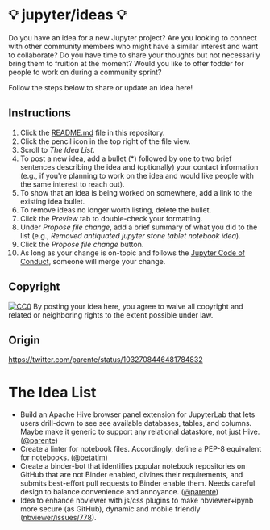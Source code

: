 # 💡 jupyter/ideas 💡

Do you have an idea for a new Jupyter project? Are you looking to connect with other community members who might have a similar interest and want to collaborate? Do you have time to share your thoughts but not necessarily bring them to fruition at the moment? Would you like to offer fodder for people to work on during a community sprint?

Follow the steps below to share or update an idea here!

## Instructions

1. Click the [README.md](README.md) file in this repository.
2. Click the pencil icon in the top right of the file view.
3. Scroll to *The Idea List*.
4. To post a new idea, add a bullet (\*) followed by one to two brief sentences describing the idea and (optionally) your contact information (e.g., if you're planning to work on the idea and would like people with the same interest to reach out).
5. To show that an idea is being worked on somewhere, add a link to the existing idea bullet.
6. To remove ideas no longer worth listing, delete the bullet.
7. Click the *Preview* tab to double-check your formatting.
8. Under *Propose file change*, add a brief summary of what you did to the list (e.g., *Removed antiquated jupyter stone tablet notebook idea*).
9. Click the *Propose file change* button.
10. As long as your change is on-topic and follows the [Jupyter Code of Conduct](https://github.com/jupyter/governance/blob/master/conduct/code_of_conduct.md), someone will merge your change.

## Copyright

[![CC0](https://licensebuttons.net/p/zero/1.0/80x15.png)](https://creativecommons.org/publicdomain/zero/1.0/) By posting your idea here, you agree to waive all copyright and related or neighboring rights to the extent possible under law.

## Origin

https://twitter.com/parente/status/1032708446481784832

# The Idea List

* Build an Apache Hive browser panel extension for JupyterLab that lets users drill-down to see see available databases, tables, and columns. Maybe make it generic to support any relational datastore, not just Hive. ([@parente](https://twitter.com/parente))
* Create a linter for notebook files. Accordingly, define a PEP-8 equivalent for notebooks. ([@betatim](https://twitter.com/betatim))
* Create a binder-bot that identifies popular notebook repositories on GitHub that are not Binder enabled, divines their requirements, and submits best-effort pull requests to Binder enable them. Needs careful design to balance convenience and annoyance. ([@parente](https://twitter.com/parente))
* Idea to enhance nbviewer with js/css plugins to make nbviewer+ipynb more secure (as GitHub), dynamic and mobile friendly ([nbviewer/issues/778](https://github.com/jupyter/nbviewer/issues/778)).
